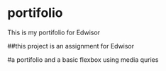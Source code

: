 # portifolio
This is my portifolio for Edwisor

##this project is an assignment for Edwisor

#a portifolio and a basic flexbox using media quries
